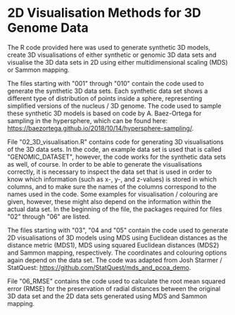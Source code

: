# 2D Visualisation Methods for 3D Genome Data

The R code provided here was used to generate synthetic 3D models, create 3D visualisations of either synthetic or genomic 3D data sets and visualise the 3D data sets in 2D using either multidimensional scaling (MDS) or Sammon mapping. 

The files starting with "001" through "010" contain the code used to generate the synthetic 3D data sets. Each synthetic data set shows a different type of distribution of points inside a sphere, representing simplified versions of the nucleus / 3D genome. The code used to sample these synthetic 3D models is based on code by A. Baez-Ortega for sampling in the hypersphere, which can be found here: https://baezortega.github.io/2018/10/14/hypersphere-sampling/. 

File "02_3D_visualisation.R" contains code for generating 3D visualisations of the 3D data sets. In the code, an example data set is used that is called "GENOMIC_DATASET", however, the code works for the synthetic data sets as well, of course. In order to be able to generate the visualisations correctly, it is necessary to inspect the data set that is used in order to know which information (such as x-, y-, and z-values) is stored in which columns, and to make sure the names of the columns correspond to the names used in the code. 
Some examples for visualisation / colouring are given, however, these might also depend on the information within the actual data set. 
In the beginning of the file, the packages required for files "02" through "06" are listed. 

The files starting with "03", "04 and "05" contain the code used to generate 2D visualisations of 3D models using MDS using Euclidean distances as the distance metric (MDS1), MDS using squared Euclidean distances (MDS2) and Sammon mapping, respectively. The coordinates and colouring options again depend on the data set. The code was adapted from Josh Starmer / StatQuest: https://github.com/StatQuest/mds_and_pcoa_demo. 

File "06_RMSE" contains the code used to calculate the root mean squared error (RMSE) for the preservation of radial distances between the original 3D data set and the 2D data sets generated using MDS and Sammon mapping. 
